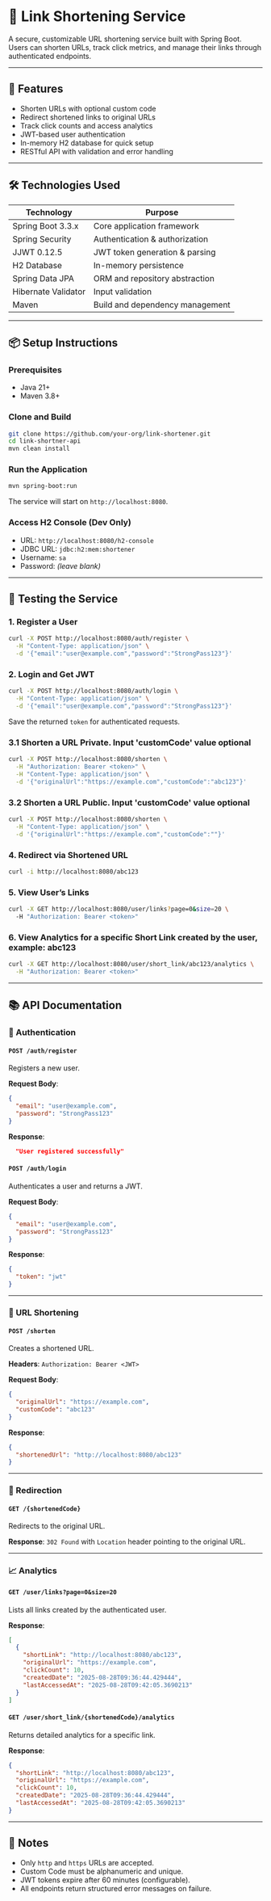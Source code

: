 # 🔗 Link Shortening Service

A secure, customizable URL shortening service built with Spring Boot. Users can shorten URLs, track click metrics, and
manage their links through authenticated endpoints.

---

## 🚀 Features

- Shorten URLs with optional custom code
- Redirect shortened links to original URLs
- Track click counts and access analytics
- JWT-based user authentication
- In-memory H2 database for quick setup
- RESTful API with validation and error handling

---

## 🛠 Technologies Used

| Technology          | Purpose                         |
|---------------------|---------------------------------|
| Spring Boot 3.3.x   | Core application framework      |
| Spring Security     | Authentication & authorization  |
| JJWT 0.12.5         | JWT token generation & parsing  |
| H2 Database         | In-memory persistence           |
| Spring Data JPA     | ORM and repository abstraction  |
| Hibernate Validator | Input validation                |
| Maven               | Build and dependency management |

---

## 📦 Setup Instructions

### Prerequisites

- Java 21+
- Maven 3.8+

### Clone and Build

```bash
git clone https://github.com/your-org/link-shortener.git
cd link-shortner-api
mvn clean install
```

### Run the Application

```bash
mvn spring-boot:run
```

The service will start on `http://localhost:8080`.

### Access H2 Console (Dev Only)

- URL: `http://localhost:8080/h2-console`
- JDBC URL: `jdbc:h2:mem:shortener`
- Username: `sa`
- Password: *(leave blank)*

---

## 🧪 Testing the Service

### 1. Register a User

```bash
curl -X POST http://localhost:8080/auth/register \
  -H "Content-Type: application/json" \
  -d '{"email":"user@example.com","password":"StrongPass123"}'
```

### 2. Login and Get JWT

```bash
curl -X POST http://localhost:8080/auth/login \
  -H "Content-Type: application/json" \
  -d '{"email":"user@example.com","password":"StrongPass123"}'
```

Save the returned `token` for authenticated requests.

### 3.1 Shorten a URL Private. Input 'customCode' value optional

```bash
curl -X POST http://localhost:8080/shorten \
  -H "Authorization: Bearer <token>" \
  -H "Content-Type: application/json" \
  -d '{"originalUrl":"https://example.com","customCode":"abc123"}'
```

### 3.2 Shorten a URL Public. Input 'customCode' value optional

```bash
curl -X POST http://localhost:8080/shorten \
  -H "Content-Type: application/json" \
  -d '{"originalUrl":"https://example.com","customCode":""}'
```

### 4. Redirect via Shortened URL

```bash
curl -i http://localhost:8080/abc123
```

### 5. View User’s Links

```bash
curl -X GET http://localhost:8080/user/links?page=0&size=20 \
  -H "Authorization: Bearer <token>"
```

### 6. View Analytics for a specific Short Link created by the user, example: abc123

```bash
curl -X GET http://localhost:8080/user/short_link/abc123/analytics \
  -H "Authorization: Bearer <token>"
```

---

## 📚 API Documentation

### 🔐 Authentication

#### `POST /auth/register`

Registers a new user.

**Request Body**:

```json
{
  "email": "user@example.com",
  "password": "StrongPass123"
}
```

**Response**:

```json
  "User registered successfully"
```

#### `POST /auth/login`

Authenticates a user and returns a JWT.

**Request Body**:

```json
{
  "email": "user@example.com",
  "password": "StrongPass123"
}
```

**Response**:

```json
{
  "token": "jwt"
}
```

---

### 🔗 URL Shortening

#### `POST /shorten`

Creates a shortened URL.

**Headers**: `Authorization: Bearer <JWT>`

**Request Body**:

```json
{
  "originalUrl": "https://example.com",
  "customCode": "abc123"
}
```

**Response**:

```json
{
  "shortenedUrl": "http://localhost:8080/abc123"
}
```

---

### 🚀 Redirection

#### `GET /{shortenedCode}`

Redirects to the original URL.

**Response**: `302 Found` with `Location` header pointing to the original URL.

---

### 📈 Analytics

#### `GET /user/links?page=0&size=20`

Lists all links created by the authenticated user.

**Response**:

```json
[
  {
    "shortLink": "http://localhost:8080/abc123",
    "originalUrl": "https://example.com",
    "clickCount": 10,
    "createdDate": "2025-08-28T09:36:44.429444",
    "lastAccessedAt": "2025-08-28T09:42:05.3690213"
  }
]
```

#### `GET /user/short_link/{shortenedCode}/analytics`

Returns detailed analytics for a specific link.

**Response**:

```json
{
  "shortLink": "http://localhost:8080/abc123",
  "originalUrl": "https://example.com",
  "clickCount": 10,
  "createdDate": "2025-08-28T09:36:44.429444",
  "lastAccessedAt": "2025-08-28T09:42:05.3690213"
}
```

---

## 📌 Notes

- Only `http` and `https` URLs are accepted.
- Custom Code must be alphanumeric and unique.
- JWT tokens expire after 60 minutes (configurable).
- All endpoints return structured error messages on failure.
